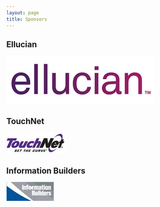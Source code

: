 ```yaml
---
layout: page
title: Sponsors
---
```


## Ellucian

![Ellucian](/img/ellucian.jpeg)

## TouchNet

![TouchNet](/img/touchnet.jpeg)


## Information Builders

![Information Builders](/img/ibi.jpeg)
